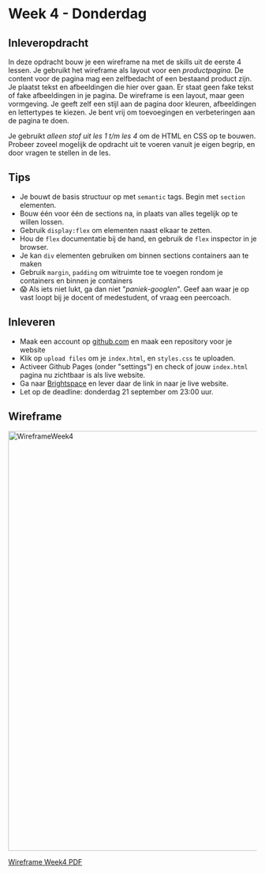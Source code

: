 # Week 4 - Donderdag

## Inleveropdracht

In deze opdracht bouw je een wireframe na met de skills uit de eerste 4 lessen. Je gebruikt het wireframe als layout voor een *productpagina*. De content voor de pagina mag een zelfbedacht of een bestaand product zijn. Je plaatst tekst en afbeeldingen die hier over gaan. Er staat geen fake tekst of fake afbeeldingen in je pagina. De wireframe is een layout, maar geen vormgeving. Je geeft zelf een stijl aan de pagina door kleuren, afbeeldingen en lettertypes te kiezen. Je bent vrij om toevoegingen en verbeteringen aan de pagina te doen. 
 
Je gebruikt *alleen stof uit les 1 t/m les 4* om de HTML en CSS op te bouwen. Probeer zoveel mogelijk de opdracht uit te voeren vanuit je eigen begrip, en door vragen te stellen in de les.  

## Tips

- Je bouwt de basis structuur op met `semantic` tags. Begin met `section` elementen.
- Bouw één voor één de sections na, in plaats van alles tegelijk op te willen lossen.
- Gebruik `display:flex` om elementen naast elkaar te zetten.
- Hou de `flex` documentatie bij de hand, en gebruik de `flex` inspector in je browser.
- Je kan `div` elementen gebruiken om binnen sections containers aan te maken
- Gebruik `margin`, `padding` om witruimte toe te voegen rondom je containers en binnen je containers
- 😱 Als iets niet lukt, ga dan niet "*paniek-googlen*". Geef aan waar je op vast loopt bij je docent of medestudent, of vraag een peercoach.

## Inleveren

- Maak een account op [github.com](https://www.github.com) en maak een repository voor je website
- Klik op `upload files` om je `index.html`, en `styles.css` te uploaden.
- Activeer Github Pages (onder "settings") en check of jouw `index.html` pagina nu zichtbaar is als live website.
- Ga naar [Brightspace](https://www.brightspace.com) en lever daar de link in naar je live website.
- Let op de deadline: donderdag 21 september om 23:00 uur.

## Wireframe

<img width="850" alt="WireframeWeek4" src="https://github.com/HR-CMGT/frontend-2023-2024/assets/6097853/b65950b9-4c41-466d-bfce-66b35a68a1b9">

<br>

[Wireframe Week4 PDF](https://github.com/HR-CMGT/frontend-2023-2024/files/12535686/WireframeWeek4.pdf)
